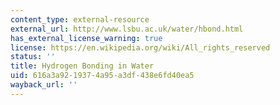 ```yaml
---
content_type: external-resource
external_url: http://www.lsbu.ac.uk/water/hbond.html
has_external_license_warning: true
license: https://en.wikipedia.org/wiki/All_rights_reserved
status: ''
title: Hydrogen Bonding in Water
uid: 616a3a92-1937-4a95-a3df-438e6fd40ea5
wayback_url: ''
---
```

